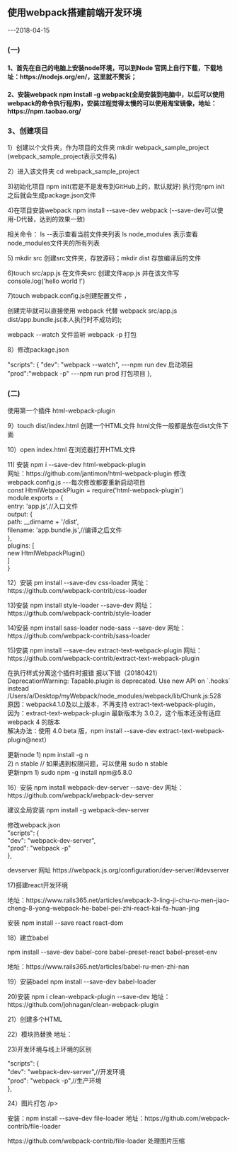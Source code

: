 <h2>使用webpack搭建前端开发环境</h3>
<p>---2018-04-15</p>
<h3>(一)</h3>
<h4>1、首先在自己的电脑上安装node环境，可以到Node 官网上自行下载，下载地址：<a src="https://nodejs.org/en/">https://nodejs.org/en/</a>，这里就不赘诉；</h4>
<h4>2、安装webpack  npm install -g webpack(全局安装到电脑中，以后可以使用webpack的命令执行程序)，安装过程觉得太慢的可以使用淘宝镜像，地址：<a src="https://npm.taobao.org/">https://npm.taobao.org/</a></h4>
<h3>3、创建项目</h3>
<p>1）创建以个文件夹，作为项目的文件夹  mkdir webpack_sample_project (webpack_sample_project表示文件名)</p>
<p>2）进入该文件夹 cd webpack_sample_project</p>
<p>3)初始化项目 npm init(若是不是发布到GitHub上的，默认就好) 执行完npm init 之后就会生成package.json文件</p>
<p>4)在项目安装webpack npm install --save-dev webpack (--save-dev可以使用-D代替，达到的效果一致)</p>
<p> 相关命令： ls --表示查看当前文件夹列表  ls node_modules 表示查看node_modules文件夹的所有列表</p>
<p>5) mkdir src 创建src文件夹，存放源码；mkdir dist 存放编译后的文件</p>
<p>6)touch src/app.js 在文件夹src 创建文件app.js 并在该文件写console.log('hello world !')</p>
<p> 7)touch webpack.config.js创建配置文件 ，</p>
<p> 创建完毕就可以直接使用 webpack 代替 webpack src/app.js dist/app.bundle.js(本人执行时不成功的);</p>
<p>webpack --watch 文件监听  webpack -p 打包</p>
<p> 8）修改package.json </p>
<p>
    "scripts": {
        "dev": "webpack --watch", ---npm run dev 启动项目
        "prod":"webpack -p"       ---npm run prod  打包项目
    },
</p>
<h3>(二)</h3>
<p>使用第一个插件 html-webpack-plugin </p>
<p>9）touch dist/index.html  创建一个HTML文件  html文件一般都是放在dist文件下面</p>
<p>10）open index.html   在浏览器打开HTML文件</p>
<div>
<p>11) 安装 npm i --save-dev html-webpack-plugin </br> 网址：<a src="https://github.com/jantimon/html-webpack-plugin">https://github.com/jantimon/html-webpack-plugin</a>
    修改webpack.config.js ---每次修改都要重新启动项目</br>
    const HtmlWebpackPlugin = require('html-webpack-plugin')</br>
    module.exports = {</br>
    entry: 'app.js',//入口文件</br>
    output: {</br>
        path: __dirname + '/dist',</br>
        filename: 'app.bundle.js',//编译之后文件</br>
    },</br>
    plugins: [</br>
        new HtmlWebpackPlugin()</br>
    ]</br>
    }</br>
    </p>
</div>
<p>12）安装 pm install --save-dev css-loader  网址：<a src="https://github.com/webpack-contrib/css-loader">https://github.com/webpack-contrib/css-loader</a></p>
<p>13)安装  npm install style-loader --save-dev  网址：<a src="https://github.com/webpack-contrib/style-loader">https://github.com/webpack-contrib/style-loader</a></p>
<p>14)安装 npm install sass-loader node-sass --save-dev 网址：<a src="https://github.com/webpack-contrib/sass-loader">https://github.com/webpack-contrib/sass-loader</a>
</p>
<p>15)安装 npm install --save-dev extract-text-webpack-plugin 网址：<a src="https://github.com/webpack-contrib/extract-text-webpack-plugin ">https://github.com/webpack-contrib/extract-text-webpack-plugin </a> 
</p>
<p>
在执行样式分离这个插件时报错 报以下错（20180421）</br>
DeprecationWarning: Tapable.plugin is deprecated. Use new API on `.hooks` instead</br>
/Users/a/Desktop/myWebpack/node_modules/webpack/lib/Chunk.js:528</br>
原因：webpack4.1.0及以上版本，不再支持 extract-text-webpack-plugin，</br>
因为：extract-text-webpack-plugin 最新版本为 3.0.2，这个版本还没有适应 webpack 4 的版本</br>
解决办法：使用 4.0 beta 版，npm install --save-dev extract-text-webpack-plugin@next）</br>
</p>
<p>
更新node  1) npm install -g n</br>
         2) n stable  // 如果遇到权限问题，可以使用 sudo n stable</br>
更新npm  1)  sudo npm -g install npm@5.8.0  </br>
</p>
<p>16）安装 npm install webpack-dev-server --save-dev  网址：<a src="https://github.com/webpack/webpack-dev-server">https://github.com/webpack/webpack-dev-server</a></p>
<p>建议全局安装 npm install -g webpack-dev-server </p>
<p>
修改webpack.json</br>
  "scripts": {</br>
    "dev": "webpack-dev-server",</br>
    "prod": "webpack -p"</br>
  },</p>
<p>devserver 网址 <a src="https://webpack.js.org/configuration/dev-server/#devserver">https://webpack.js.org/configuration/dev-server/#devserver</a></p>
<p>17)搭建react开发环境  </p>
<p>
地址：<a src="https://www.rails365.net/articles/webpack-3-ling-ji-chu-ru-men-jiao-cheng-8-yong-webpack-he-babel-pei-zhi-react-kai-fa-huan-jing">https://www.rails365.net/articles/webpack-3-ling-ji-chu-ru-men-jiao-cheng-8-yong-webpack-he-babel-pei-zhi-react-kai-fa-huan-jing</a>
</p>
<p>安装 npm install --save react react-dom</p>
<p>18）建立babel</p>
<p>npm install --save-dev babel-core babel-preset-react babel-preset-env</p>
<p>地址：<a src="https://www.rails365.net/articles/babel-ru-men-zhi-nan">https://www.rails365.net/articles/babel-ru-men-zhi-nan</a></p>
<p>19）安装badel npm install --save-dev babel-loader</p>
<p>20)安装 npm i clean-webpack-plugin --save-dev 地址：<a src="https://github.com/johnagan/clean-webpack-plugin">https://github.com/johnagan/clean-webpack-plugin</a></p>
<p>21）创建多个HTML</p>
<p>22）模块热替换   地址：<a src="https://webpack.js.org/guides/hot-module-replacement/"></a></p>
<p>23)开发环境与线上环境的区别</p>
<p>
"scripts": {</br>
    "dev": "webpack-dev-server",//开发环境</br>
    "prod": "webpack -p",//生产环境</br>
  },
</p>
<p>24）图片打包 /p>
<p>安装：npm install --save-dev file-loader   地址：<a src="https://github.com/webpack-contrib/file-loader">https://github.com/webpack-contrib/file-loader</a></p>
<p>  <a src="https://github.com/webpack-contrib/file-loader ">https://github.com/webpack-contrib/file-loader </a> 处理图片压缩</p>

